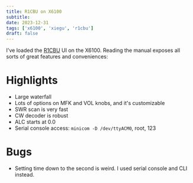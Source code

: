 ```yaml
---
title: R1CBU on X6100
subtitle: 
date: 2023-12-31
tags: ['x6100', 'xiegu', 'r1cbu']
draft: false
---
```


I've loaded the [R1CBU](https://r1cbu.ru/index.php/) UI 
on the X6100.
Reading the manual exposes all sorts of great features and conveniences:

# Highlights
- Large waterfall
- Lots of options on MFK and VOL knobs, and it's customizable
- SWR scan is very fast
- CW decoder is robust
- ALC starts at 0.0
- Serial console access: `minicom -D /dev/ttyACM0`, root, 123

# Bugs
- Setting time down to the second is weird.
  I used serial console and CLI instead.
